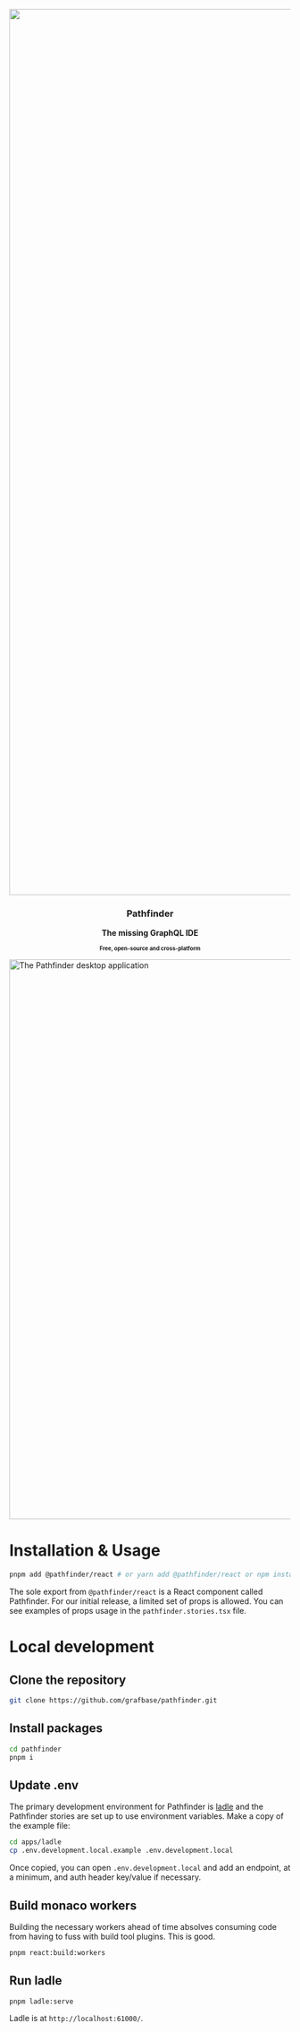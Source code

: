 <p align="center">
  <img width="1583" alt="Pathfinder" src="https://github.com/grafbase/pathfinder/assets/4585/8ab41ae3-81a9-4d0c-99ff-c46dd6adf422">
    <h3 align="center">Pathfinder</h3>
    <p align="center"><b>The missing GraphQL IDE</b></p>
    <p align="center"><sub><sup><b>Free, open-source and cross-platform</b></sup></sub></p>
    <img width="1000" src="https://github.com/grafbase/pathfinder/assets/4585/0eff5bcf-be3a-4028-beb2-6332c0ba19aa" alt="The Pathfinder desktop application" />
</p>

# Installation & Usage

```bash
pnpm add @pathfinder/react # or yarn add @pathfinder/react or npm install @pathfinder/react
```

The sole export from `@pathfinder/react` is a React component called Pathfinder. For our initial release, a limited set of props is allowed. You can see examples of props usage in the `pathfinder.stories.tsx` file.


# Local development
## Clone the repository

```bash
git clone https://github.com/grafbase/pathfinder.git
```

## Install packages

```bash
cd pathfinder
pnpm i
```

## Update .env
The primary development environment for Pathfinder is [ladle](https://ladle.dev/) and the Pathfinder stories are set up to use environment variables. Make a copy of the example file:

```bash
cd apps/ladle
cp .env.development.local.example .env.development.local
```

Once copied, you can open `.env.development.local` and add an endpoint, at a minimum, and auth header key/value if necessary.

## Build monaco workers
Building the necessary workers ahead of time absolves consuming code from having to fuss with build tool plugins. This is good.

```bash
pnpm react:build:workers
```

## Run ladle

```bash
pnpm ladle:serve
```

Ladle is at `http://localhost:61000/`.
